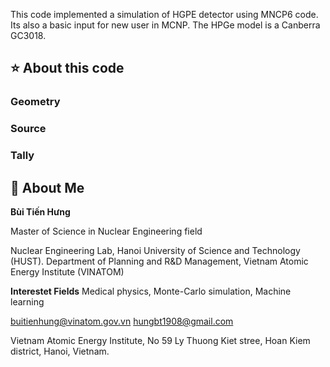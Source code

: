This code implemented a simulation of HGPE detector using MNCP6 code. Its also a basic input for new user in MCNP. The HPGe model is a Canberra GC3018.

## ⭐ About this code

### Geometry

### Source

### Tally


## 


## 🚀 About Me
**Bùi Tiến Hưng**

Master of Science in Nuclear Engineering field

Nuclear Engineering Lab, Hanoi University of Science and Technology (HUST).
Department of Planning and R&D Management, Vietnam Atomic Energy Institute (VINATOM)

**Interestet Fields**
Medical physics, Monte-Carlo simulation, Machine learning
 
buitienhung@vinatom.gov.vn
hungbt1908@gmail.com

Vietnam Atomic Energy Institute, No 59 Ly Thuong Kiet stree, Hoan Kiem district, Hanoi, Vietnam. 

